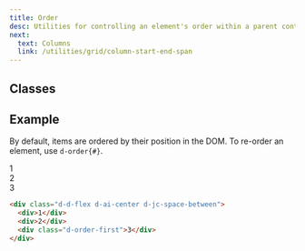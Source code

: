 ```yaml
---
title: Order
desc: Utilities for controlling an element's order within a parent container.
next:
  text: Columns
  link: /utilities/grid/column-start-end-span
---
```


## Classes
<utility-class-table>
  <template #content>
    <tbody>
      <tr v-for="i in [1, 2, 3, 4, 5, 6, 7, 8, 9, 10, 11, 12, '-first', '-last']">
        <th scope="row" class="d-ff-mono d-fc-purple d-fw-normal d-fs12">.d-order{{ i }}</th>
        <td class="d-ff-mono d-fc-orange d-fs12">
          order: 
          <span v-if="i === '-first'">-9999</span>
          <span v-else-if="i === '-last'">9999</span>
          <span v-else>{{ i }}</span>
          !important;
        </td>
      </tr>
    </tbody>
  </template>
</utility-class-table>

## Example
By default, items are ordered by their position in the DOM. To re-order an element, use `d-order{#}`.

<code-well-header class="d-fl-center d-fd-column d-p24 d-bgc-purple-100 d-bgo50 d-w100p d-hmn102" custom>
  <div class="d-d-flex d-ai-center d-jc-space-between d-p8 d-w100p d-hmn102 d-bar8 d-bgc-purple-100">
    <div class="d-fl-center d-m8 d-p16 d-w64 d-h64 d-o50 d-bgc-purple-300 d-bar4 d-fs24 d-fw-bold">1</div>
    <div class="d-fl-center d-m8 d-p16 d-w64 d-h64 d-o50 d-bgc-purple-300 d-bar4 d-fs24 d-fw-bold">2</div>
    <div class="d-fl-center d-m8 d-p16 d-w64 d-h64 d-order-first d-bgc-purple-300 d-bar4 d-fs24 d-fw-bold">3</div>
  </div>
</code-well-header>

```html
<div class="d-d-flex d-ai-center d-jc-space-between">
  <div>1</div>
  <div>2</div>
  <div class="d-order-first">3</div>
</div>
```
